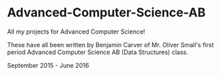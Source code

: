 # Advanced-Computer-Science-AB
All my projects for Advanced Computer Science!

These have all been written by Benjamin Carver of Mr. Oliver Small's first period Advanced Computer Science AB (Data Structures) class.

September 2015 - June 2016
